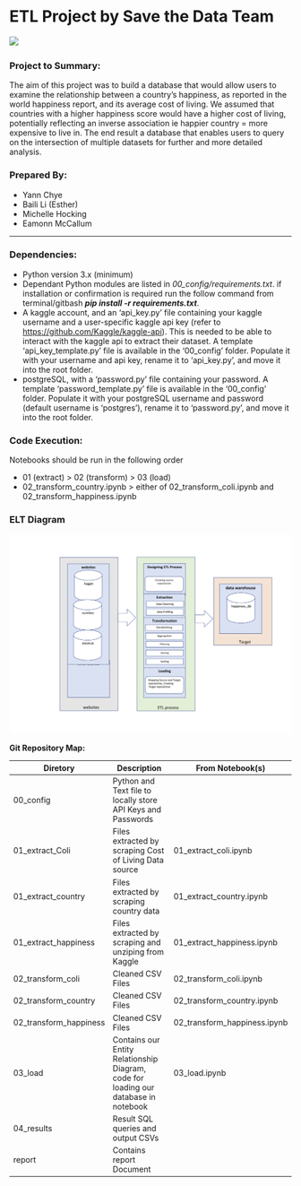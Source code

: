 ETL Project by Save the Data Team
===============

![](https://whatphone.com.au/assets/2018/02/data-840x630.jpg)

### Project to Summary:

The aim of this project was to build a database that would allow users to examine the relationship between a country’s happiness, as reported in the world happiness report, and its average cost of living.  We assumed that countries with a higher happiness score would have a higher cost of living, potentially reflecting an inverse association ie happier country = more expensive to live in. The end result a database that enables users to query on the intersection of multiple datasets for further and more detailed analysis.   

### Prepared By:

* Yann Chye
* Baili Li (Esther)
* Michelle Hocking
* Eamonn McCallum
***

### Dependencies:
* Python version 3.x (minimum)
* Dependant Python modules are listed in *00_config/requirements.txt*. if installation or confirmation is required run the follow command from terminal/gitbash
 ***pip install -r requirements.txt***.
* A kaggle account, and an ‘api_key.py’ file containing your kaggle username and a user-specific kaggle api key (refer to https://github.com/Kaggle/kaggle-api). This is needed to be able to interact with the kaggle api to extract their dataset. A template ‘api_key_template.py’ file is available in the ‘00_config’ folder. Populate it with your username and api key, rename it to ‘api_key.py’, and move it into the root folder.
* postgreSQL, with a ‘password.py’ file containing your password. A template ‘password_template.py’ file is available in the ‘00_config’ folder. Populate it with your postgreSQL username and password (default username is ‘postgres’), rename it to ‘password.py’, and move it into the root folder.

### Code Execution:
Notebooks should be run in the following order 
  * 01 (extract) > 02 (transform) > 03 (load) 
  * 02_transform_country.ipynb > either of 02_transform_coli.ipynb and 02_transform_happiness.ipynb

### ELT Diagram
  ![](STD_ETL_diag.png)

**Git Repository Map:**

| Diretory | Description | From Notebook(s)
| --------  | ------------------- | ------------------- | 
| 00_config | Python and Text file to locally store API Keys and Passwords |  |
| 01_extract_Coli| Files extracted by scraping Cost of Living Data source| 01_extract_coli.ipynb |
| 01_extract_country | Files extracted by scraping country data|01_extract_country.ipynb | 
| 01_extract_happiness | Files extracted by scraping and unziping from Kaggle | 01_extract_happiness.ipynb| 
| 02_transform_coli | Cleaned CSV Files  | 02_transform_coli.ipynb| 
| 02_transform_country | Cleaned CSV Files | 02_transform_country.ipynb| 
| 02_transform_happiness | Cleaned CSV Files | 02_transform_happiness.ipynb | 
| 03_load | Contains our Entity Relationship Diagram, code for loading our database in notebook | 03_load.ipynb | 
| 04_results | Result SQL queries and output CSVs  |  | 
| report | Contains report Document  |  | 


  

  

